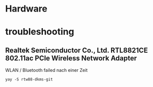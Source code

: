 # Hardware

# troubleshooting

## Realtek Semiconductor Co., Ltd. RTL8821CE 802.11ac PCIe Wireless Network Adapter
WLAN / Bluetooth failed nach einer Zeit

```
yay -S rtw88-dkms-git
```
